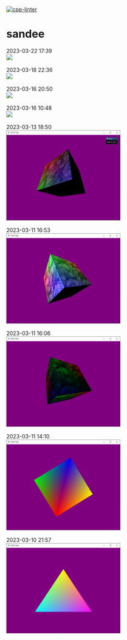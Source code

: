 [![cpp-linter](https://github.com/cpp-linter/cpp-linter-action/actions/workflows/cpp-linter.yml/badge.svg)](https://github.com/cpp-linter/cpp-linter-action/actions/workflows/cpp-linter.yml)

# sandee

2023-03-22 17:39  
<img src="https://github.com/joao-almgren/d3d11test/blob/main/screenshots/Screenshot 2023-03-22 173931.png?raw=true" width=300>

2023-03-18 22:36  
<img src="https://github.com/joao-almgren/d3d11test/blob/main/screenshots/Screenshot 2023-03-18 223658.png?raw=true" width=300>

2023-03-16 20:50  
<img src="https://github.com/joao-almgren/d3d11test/blob/main/screenshots/Screenshot 2023-03-16 205029.png?raw=true" width=300>

2023-03-16 10:48  
<img src="https://github.com/joao-almgren/d3d11test/blob/main/screenshots/Screenshot 2023-03-16 104836.png?raw=true" width=300>

2023-03-13 18:50  
<img src="https://github.com/joao-almgren/d3d11test/blob/main/screenshots/Screenshot 2023-03-13 185057.png?raw=true" width=300>

2023-03-11 16:53  
<img src="https://github.com/joao-almgren/d3d11test/blob/main/screenshots/Screenshot 2023-03-11 165317.png?raw=true" width=300>

2023-03-11 16:06  
<img src="https://github.com/joao-almgren/d3d11test/blob/main/screenshots/Screenshot 2023-03-11 160612.png?raw=true" width=300>

2023-03-11 14:10  
<img src="https://github.com/joao-almgren/d3d11test/blob/main/screenshots/Screenshot 2023-03-11 141011.png?raw=true" width=300>

2023-03-10 21:57  
<img src="https://github.com/joao-almgren/d3d11test/blob/main/screenshots/Screenshot 2023-03-10 215705.png?raw=true" width=300>
